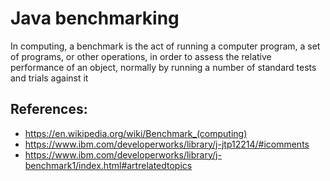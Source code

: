 # Java benchmarking  
In computing, a benchmark is the act of running a computer program, a set of programs, or other operations, in order to assess the relative performance of an object, normally by running a number of standard tests and trials against it


















## References:
 - https://en.wikipedia.org/wiki/Benchmark_(computing)
 - https://www.ibm.com/developerworks/library/j-jtp12214/#icomments
 - https://www.ibm.com/developerworks/library/j-benchmark1/index.html#artrelatedtopics
